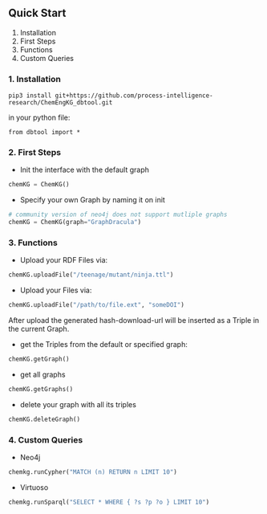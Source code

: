 ## Quick Start


1. Installation
2. First Steps
3. Functions
4. Custom Queries

### 1. Installation

`pip3 install git+https://github.com/process-intelligence-research/ChemEngKG_dbtool.git`

in your python file:

```from dbtool import *```

### 2. First Steps

- Init the interface with the default graph

```python
chemKG = ChemKG()
```

- Specify your own Graph by naming it on init


```python
# community version of neo4j does not support mutliple graphs
chemKG = ChemKG(graph="GraphDracula")
```


### 3. Functions 

- Upload your RDF Files via:

```python
chemKG.uploadFile("/teenage/mutant/ninja.ttl")
```


- Upload your Files via:

```python
chemKG.uploadFile("/path/to/file.ext", "someDOI")
```

After upload the generated hash-download-url will be inserted as a Triple in the current Graph.

- get the Triples from the default or specified graph:
  
```python
chemKG.getGraph()
```

- get all graphs

```python
chemKG.getGraphs()
```

- delete your graph with all its triples 

```python
chemKG.deleteGraph()
```


### 4. Custom Queries

- Neo4j

```python
chemkg.runCypher("MATCH (n) RETURN n LIMIT 10")
```


- Virtuoso

```python
chemkg.runSparql("SELECT * WHERE { ?s ?p ?o } LIMIT 10")
```

